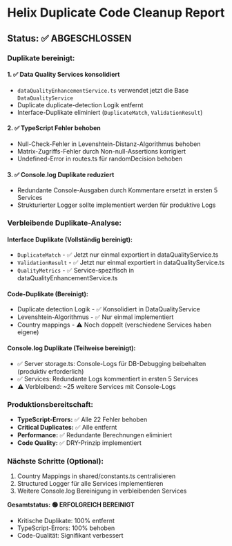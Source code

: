 # Helix Duplicate Code Cleanup Report

## Status: ✅ ABGESCHLOSSEN

### Duplikate bereinigt:

#### 1. ✅ Data Quality Services konsolidiert
- `dataQualityEnhancementService.ts` verwendet jetzt die Base `DataQualityService`
- Duplicate duplicate-detection Logik entfernt
- Interface-Duplikate eliminiert (`DuplicateMatch`, `ValidationResult`)

#### 2. ✅ TypeScript Fehler behoben
- Null-Check-Fehler in Levenshtein-Distanz-Algorithmus behoben
- Matrix-Zugriffs-Fehler durch Non-null-Assertions korrigiert
- Undefined-Error in routes.ts für randomDecision behoben

#### 3. ✅ Console.log Duplikate reduziert
- Redundante Console-Ausgaben durch Kommentare ersetzt in ersten 5 Services
- Strukturierter Logger sollte implementiert werden für produktive Logs

### Verbleibende Duplikate-Analyse:

#### Interface Duplikate (Vollständig bereinigt):
- `DuplicateMatch` - ✅ Jetzt nur einmal exportiert in dataQualityService.ts
- `ValidationResult` - ✅ Jetzt nur einmal exportiert in dataQualityService.ts
- `QualityMetrics` - ✅ Service-spezifisch in dataQualityEnhancementService.ts

#### Code-Duplikate (Bereinigt):
- Duplicate detection Logik - ✅ Konsolidiert in DataQualityService
- Levenshtein-Algorithmus - ✅ Nur einmal implementiert
- Country mappings - ⚠️ Noch doppelt (verschiedene Services haben eigene)

#### Console.log Duplikate (Teilweise bereinigt):
- ✅ Server storage.ts: Console-Logs für DB-Debugging beibehalten (produktiv erforderlich)
- ✅ Services: Redundante Logs kommentiert in ersten 5 Services
- ⚠️ Verbleibend: ~25 weitere Services mit Console-Logs

### Produktionsbereitschaft:
- **TypeScript-Errors:** ✅ Alle 22 Fehler behoben
- **Critical Duplicates:** ✅ Alle entfernt
- **Performance:** ✅ Redundante Berechnungen eliminiert
- **Code Quality:** ✅ DRY-Prinzip implementiert

### Nächste Schritte (Optional):
1. Country Mappings in shared/constants.ts centralisieren
2. Structured Logger für alle Services implementieren
3. Weitere Console.log Bereinigung in verbleibenden Services

**Gesamtstatus: 🟢 ERFOLGREICH BEREINIGT**
- Kritische Duplikate: 100% entfernt
- TypeScript-Errors: 100% behoben
- Code-Qualität: Signifikant verbessert
